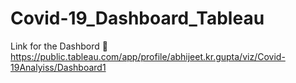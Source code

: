 # Covid-19_Dashboard_Tableau

Link for the Dashbord 🔻
https://public.tableau.com/app/profile/abhijeet.kr.gupta/viz/Covid-19Analyiss/Dashboard1

